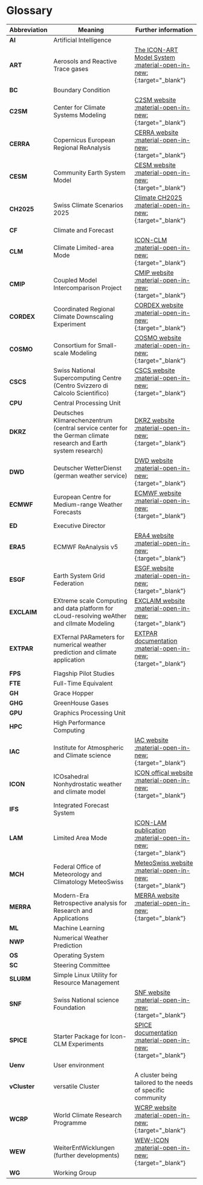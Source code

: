 # Glossary

| Abbreviation | Meaning | Further information |
| ------------ | ------- | ------------------- |
| **AI** | Artificial Intelligence ||
| **ART** | Aerosols and Reactive Trace gases | [The ICON-ART Model System :material-open-in-new:](https://www.icon-art.kit.edu){:target="_blank"} |
| **BC** | Boundary Condition ||
| **C2SM** | Center for Climate Systems Modeling | [C2SM website :material-open-in-new:](https://c2sm.ethz.ch) {:target="_blank"} |
| **CERRA** | Copernicus European Regional ReAnalysis | [CERRA website :material-open-in-new:](https://climate.copernicus.eu/copernicus-regional-reanalysis-europe-cerra){:target="_blank"} |
| **CESM** | Community Earth System Model | [CESM website :material-open-in-new:](https://www.cesm.ucar.edu/){:target="_blank"} |
| **CH2025** | Swiss Climate Scenarios 2025 | [Climate CH2025 :material-open-in-new:](https://www.meteoswiss.admin.ch/about-us/research-and-cooperation/projects/2023/climate-ch2025.html){:target="_blank"} |
| **CF** | Climate and Forecast ||
| **CLM** | Climate Limited-area Mode | [ICON-CLM :material-open-in-new:](https://www.clm-community.eu/ICON-CLM/){:target="_blank"} |
| **CMIP** | Coupled Model Intercomparison Project | [CMIP website :material-open-in-new:](https://wcrp-cmip.org){:target="_blank"} |
| **CORDEX** | Coordinated Regional Climate Downscaling Experiment | [CORDEX website :material-open-in-new:](https://cordex.org){:target="_blank"} |
| **COSMO** | Consortium for Small-scale Modeling | [COSMO website :material-open-in-new:](https://www.cosmo-model.org/content/default.htm){:target="_blank"} |
| **CSCS** | Swiss National Supercomputing Centre (Centro Svizzero di Calcolo Scientifico) | [CSCS website :material-open-in-new:](https://www.cscs.ch){:target="_blank"} |
| **CPU** | Central Processing Unit ||
| **DKRZ** | Deutsches Klimarechenzentrum (central service center for the German climate research and Earth system research) | [DKRZ website :material-open-in-new:](https://www.dkrz.de/de){:target="_blank"} |
| **DWD** | Deutscher WetterDienst (german weather service) | [DWD website :material-open-in-new:](https://www.dwd.de/DE/Home/home_node.html){:target="_blank"} |
| **ECMWF** | European Centre for Medium-range Weather Forecasts | [ECMWF website :material-open-in-new:](https://www.ecmwf.int/en/about){:target="_blank"} |
| **ED** | Executive Director ||
| **ERA5** | ECMWF ReAnalysis v5 | [ERA4 website :material-open-in-new:](https://www.ecmwf.int/en/forecasts/dataset/ecmwf-reanalysis-v5){:target="_blank"} |
| **ESGF** | Earth System Grid Federation | [ESGF website :material-open-in-new:](https://esgf.llnl.gov){:target="_blank"} |
| **EXCLAIM** | EXtreme scale Computing and data platform for cLoud-resolving weAther and clImate Modeling | [EXCLAIM website :material-open-in-new:](https://exclaim.ethz.ch){:target="_blank"} |
| **EXTPAR** | EXTernal PARameters for numerical weather prediction and climate application | [EXTPAR documentation :material-open-in-new:](https://c2sm.github.io/extpar/){:target="_blank"} |
| **FPS** | Flagship Pilot Studies ||
| **FTE** | Full-Time Equivalent ||
| **GH** | Grace Hopper ||
| **GHG** | GreenHouse Gases ||
| **GPU** | Graphics Processing Unit ||
| **HPC** | High Performance Computing ||
| **IAC** | Institute for Atmospheric and Climate science | [IAC website :material-open-in-new:](https://iac.ethz.ch){:target="_blank"} |
| **ICON** | ICOsahedral Nonhydrostatic weather and climate model | [ICON offical website :material-open-in-new:](https://www.icon-model.org){:target="_blank"} |
| **IFS** | Integrated Forecast System ||
| **LAM** | Limited Area Mode | [ICON-LAM publication :material-open-in-new:](https://doi.org/10.5194/gmd-14-985-2021){:target="_blank"} |
| **MCH** | Federal Office of Meteorology and Climatology MeteoSwiss | [MeteoSwiss website :material-open-in-new:](https://www.meteoswiss.admin.ch/){:target="_blank"} |
| **MERRA** | Modern-Era Retrospective analysis for Research and Applications | [MERRA website :material-open-in-new:](https://gmao.gsfc.nasa.gov/gmao-products/MERRA/){:target="_blank"} |
| **ML** | Machine Learning ||
| **NWP** | Numerical Weather Prediction ||
| **OS** | Operating System ||
| **SC** | Steering Committee ||
| **SLURM** | Simple Linux Utility for Resource Management ||
| **SNF** | Swiss National science Foundation | [SNF website :material-open-in-new:](https://www.snf.ch/en){:target="_blank"} |
| **SPICE** | Starter Package for Icon-CLM Experiments | [SPICE documentation :material-open-in-new:](https://hereon-coast.atlassian.net/wiki/spaces/SPICE/overview?homepageId=983042){:target="_blank"} |
| **Uenv** | User environment ||
| **vCluster** | versatile Cluster | A cluster being tailored to the needs of specific community |
| **WCRP** | World Climate Research Programme | [WCRP website :material-open-in-new:](https://www.wcrp-climate.org){:target="_blank"} |
| **WEW** | WeiterEntWicklungen (further developments) | [WEW-ICON :material-open-in-new:](https://c2sm.ethz.ch/research/wew-icon.html){:target="_blank"} |
| **WG** | Working Group ||
